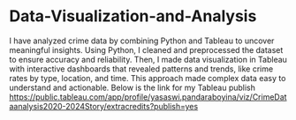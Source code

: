 # Data-Visualization-and-Analysis
I have analyzed crime data by combining Python and Tableau to uncover meaningful insights. Using Python, I cleaned and preprocessed the dataset to ensure accuracy and reliability. Then, I made data visualization in Tableau with interactive dashboards that revealed patterns and trends, like crime rates by type, location, and time. This approach made complex data easy to understand and actionable. 
Below is the link for my Tableau publish
https://public.tableau.com/app/profile/yasaswi.pandaraboyina/viz/CrimeDataanalysis2020-2024Story/extracredits?publish=yes 
